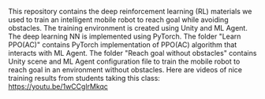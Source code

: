 This repository contains the deep reinforcement learning (RL) materials we used to train an intelligent mobile robot to reach goal while avoiding obstacles. The training environment is created using Unity and ML Agent. The deep learning NN is implemented using PyTorch.
The folder "Learn PPO(AC)" contains PyTorch implementation of PPO(AC) algorithm that interacts with ML Agent.
The folder "Reach goal without obstacles" contains Unity scene and ML Agent configuration file to train the mobile robot to reach goal in an environment without obstacles.
Here are videos of nice training results from students taking this class:	https://youtu.be/1wCCglrMkqc

